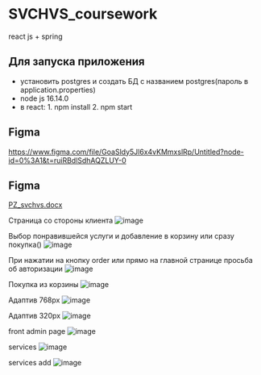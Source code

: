 # SVCHVS_coursework
react js + spring

## Для запуска приложения
- установить postgres и создать БД с названием postgres(пароль в application.properties)
- node js 16.14.0
- в react: 1. npm install 2. npm start

## Figma 
https://www.figma.com/file/GoaSldy5Jl6x4vKMmxslRp/Untitled?node-id=0%3A1&t=ruiRBdlSdhAQZLUY-0

## Figma 
[PZ_svchvs.docx](https://github.com/Seppiq/SVCHVS_coursework/files/10322914/_.docx)


Страница со стороны клиента
![image](https://user-images.githubusercontent.com/53149697/209944032-8ca00f17-3e29-48ce-be29-ab862bc1ef5b.png)

Выбор понравившейся услуги и добавление в корзину или сразу покупка()
![image](https://user-images.githubusercontent.com/53149697/209944242-e35a2b3f-f4dc-4e5f-876a-910cdec62847.png)

При нажатии на кнопку order или прямо на главной странице просьба об авторизации
![image](https://user-images.githubusercontent.com/53149697/209944438-0d4ac2ac-b43b-457a-b804-369cf5157e5f.png)

Покупка из корзины 
![image](https://user-images.githubusercontent.com/53149697/209944861-fbd7aa07-f19f-43aa-93c4-77b1c5745c85.png)

Адаптив 768px
![image](https://user-images.githubusercontent.com/53149697/209946530-38f5d761-ceb1-40e1-bb22-f37ee63f2cc3.png)

Адаптив 320px
![image](https://user-images.githubusercontent.com/53149697/209946562-1addaa55-7559-4cc7-8cac-b765bd2b78c4.png)

front admin page
![image](https://user-images.githubusercontent.com/53149697/209962149-ca3464a8-e678-4936-af99-dcb54d9d54f6.png)

services
![image](https://user-images.githubusercontent.com/53149697/209962229-ca0f7327-7f31-4919-be04-be14de28b12c.png)

services add
![image](https://user-images.githubusercontent.com/53149697/209962288-b6d14a4b-aecf-4827-90ab-82f0a04be0e2.png)
